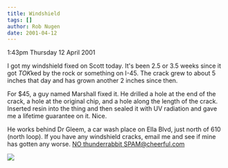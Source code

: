 ```yaml
---
title: Windshield
tags: []
author: Rob Nugen
date: 2001-04-12
---
```


<p class=date>1:43pm Thursday 12 April 2001</p>

<p>I got my windshield fixed on Scott today.  It's
been 2.5 or 3.5 weeks since it got <em>TOK</em>ked by
the rock or something on I-45.  The crack grew to
about 5 inches that day and has grown another 2 inches
since then.</p>

<p>For $45, a guy named Marshall fixed it.  He drilled
a hole at the end of the crack, a hole at the original
chip, and a hole along the length of the crack. 
Inserted resin into the thing and then sealed it with
UV radiation and gave me a lifetime guarantee on it. 
Nice.</p>

<p>He works behind Dr Gleem, a car wash place on Ella
Blvd, just north of 610 (north loop).  If you have any
windshield cracks, email me and see if mine has gotten
any worse.  <a
href="mailto:NOthunderrabbitSPAM@cheerful.com">NO
thunderrabbit SPAM@cheerful.com</a></p>

<p><img src="/images/rob/wL-ROB.gif"/></p>
